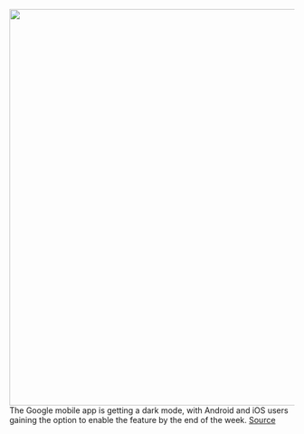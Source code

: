 <img src='https://cdn.vox-cdn.com/thumbor/G1KfzHMXX5ha5nhmC8UThwYVL_4=/0x0:2040x1360/1200x800/filters:focal(857x517:1183x843)/cdn.vox-cdn.com/uploads/chorus_image/image/66818776/acastro_180427_1777_0003.0.jpg' width='700px' /><br/>
The Google mobile app is getting a dark mode, with Android and iOS users gaining the option to enable the feature by the end of the week.
<a href='https://www.theverge.com/2020/5/19/21264056/google-app-dark-mode-android-ios'> Source <a/>
